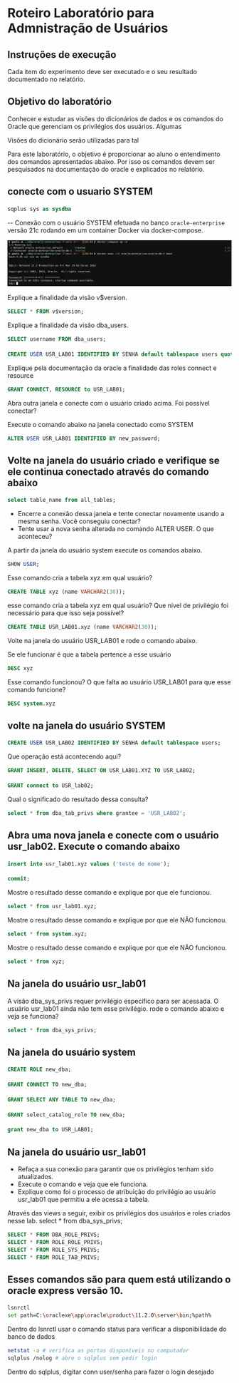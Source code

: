 # Roteiro Laboratório para Admnistração de Usuários

## Instruções de execução

Cada item do experimento deve ser executado e o seu resultado documentado no relatório.

## Objetivo do laboratório

Conhecer e estudar as visões do dicionários de dados e os comandos do Oracle que gerenciam os privilégios dos usuários. Algumas

Visões do dicionário serão utilizadas para tal

Para este laboratório, o objetivo é proporcionar ao aluno o entendimento dos comandos apresentados abaixo. Por isso os comandos devem ser pesquisados na documentação do oracle e explicados no relatório.

## conecte com o usuario SYSTEM

```sql
sqplus sys as sysdba
```

-- Conexão com o usuário SYSTEM efetuada no banco `oracle-enterprise` versão 21c rodando em um container Docker via docker-compose.

![img1](/assignments/dba/img/1_connect_sysdba.png)

Explique a finalidade da visão v$version.

```sql
SELECT * FROM v$version;
```

Explique a finalidade da visão dba_users.

```sql
SELECT username FROM dba_users;

CREATE USER USR_LAB01 IDENTIFIED BY SENHA default tablespace users quota unlimited on users; 
```

Explique pela documentação da oracle a finalidade das roles connect e resource

```sql
GRANT CONNECT, RESOURCE to USR_LAB01;
```

Abra outra janela e conecte com o usuário criado acima. Foi possível conectar?

Execute o comando abaixo na janela conectado como SYSTEM

```sql
ALTER USER USR_LAB01 IDENTIFIED BY new_password;
```

## Volte na janela do usuário criado e verifique se ele continua conectado através do comando abaixo

```sql
select table_name from all_tables;
```

- Encerre a conexão dessa janela e tente conectar novamente usando a mesma senha. Você conseguiu conectar?
- Tente usar a nova senha alterada no comando ALTER USER. O que aconteceu?

A partir da janela do usuário system execute os comandos abaixo.

```sql
SHOW USER;
```

Esse comando cria a tabela xyz em qual usuário?

```sql
CREATE TABLE xyz (name VARCHAR2(30));
```

esse comando cria a tabela xyz em qual usuário?
Que nível de privilégio foi necessário para que isso seja possível?

```sql
CREATE TABLE USR_LAB01.xyz (name VARCHAR2(30));
```

Volte na janela do usuário USR_LAB01 e rode o comando abaixo.

Se ele funcionar é que a tabela pertence a esse usuário

```sql
DESC xyz 
```

Esse comando funcionou? O que falta ao usuário USR_LAB01 para que esse comando funcione?

```sql
DESC system.xyz
```

## volte na janela do usuário SYSTEM

```sql
CREATE USER USR_LAB02 IDENTIFIED BY SENHA default tablespace users;
```

Que operação está acontecendo aqui?

```sql
GRANT INSERT, DELETE, SELECT ON USR_LAB01.XYZ TO USR_LAB02;

GRANT connect to USR_lab02;
```

Qual o significado do resultado dessa consulta?

```sql
select * from dba_tab_privs where grantee = 'USR_LAB02';
```

## Abra uma nova janela e conecte com o usuário usr_lab02. Execute o comando abaixo

```sql
insert into usr_lab01.xyz values ('teste de nome');

commit;
```

Mostre o resultado desse comando e explique por que ele funcionou.

```sql
select * from usr_lab01.xyz;
```

Mostre o resultado desse comando e explique por que ele NÃO funcionou.

```sql
select * from system.xyz;
```

Mostre o resultado desse comando e explique por que ele NÃO funcionou.

```sql
select * from xyz;
```

## Na janela do usuário usr_lab01

A visão dba_sys_privs requer privilégio específico para ser acessada. O usuário usr_lab01 ainda não tem esse privilégio. rode o comando abaixo e veja se funciona?

```sql
select * from dba_sys_privs;
```

## Na janela do usuário system

```sql
CREATE ROLE new_dba;

GRANT CONNECT TO new_dba;

GRANT SELECT ANY TABLE TO new_dba;

GRANT select_catalog_role TO new_dba;

grant new_dba to USR_LAB01;
```

## Na janela do usuário usr_lab01

- Refaça a sua conexão para garantir que os privilégios tenham sido atualizados.
- Execute o comando e veja que ele funciona.
- Explique como foi o processo de atribuição do privilégio ao usuário usr_lab01 que permitiu a ele acessa a tabela.

Através das views a seguir, exibir os privilégios dos usuários e roles criados nesse lab.
select * from dba_sys_privs;

```sql
SELECT * FROM DBA_ROLE_PRIVS;
SELECT * FROM ROLE_ROLE_PRIVS;
SELECT * FROM ROLE_SYS_PRIVS;
SELECT * FROM ROLE_TAB_PRIVS;
```

## Esses comandos são para quem está utilizando o oracle express versão 10.

```bash
lsnrctl
set path=C:\oraclexe\app\oracle\product\11.2.0\server\bin;%path%
```

Dentro do lsnrctl usar o comando status para verificar a disponibilidade do banco de dados

```bash
netstat -a # verifica as portas disponíveis no computador
sqlplus /nolog # abre o sqlplus sem pedir login
```

Dentro do sqlplus, digitar conn user/senha para fazer o login desejado
